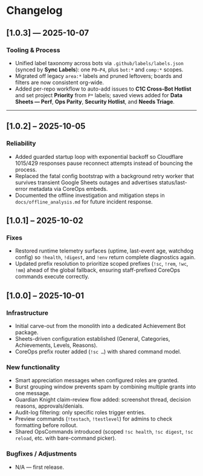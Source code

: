 # Changelog
## [1.0.3] — 2025-10-07
### Tooling & Process
- Unified label taxonomy across bots via `.github/labels/labels.json` (synced by **Sync Labels**): one `P0–P4`, plus `bot:*` and `comp:*` scopes.
- Migrated off legacy `area:*` labels and pruned leftovers; boards and filters are now consistent org-wide.
- Added per-repo workflow to auto-add issues to **C1C Cross-Bot Hotlist** and set project **Priority** from `P*` labels; saved views added for **Data Sheets — Perf**, **Ops Parity**, **Security Hotlist**, and **Needs Triage**.

________________________________________________
## [1.0.2] – 2025-10-05

### Reliability

* Added guarded startup loop with exponential backoff so Cloudflare 1015/429 responses pause reconnect attempts instead of bouncing the process.
* Replaced the fatal config bootstrap with a background retry worker that survives transient Google Sheets outages and advertises status/last-error metadata via CoreOps embeds.
* Documented the offline investigation and mitigation steps in `docs/offline_analysis.md` for future incident response.

## [1.0.1] – 2025-10-02

### Fixes

* Restored runtime telemetry surfaces (uptime, last-event age, watchdog config) so `!health`, `!digest`, and `!env` return complete diagnostics again.
* Updated prefix resolution to prioritize scoped prefixes (`!sc`, `!rem`, `!wc`, `!mm`) ahead of the global fallback, ensuring staff-prefixed CoreOps commands execute correctly.

## [1.0.0] – 2025-10-01

### Infrastructure

* Initial carve-out from the monolith into a dedicated Achievement Bot package.
* Sheets-driven configuration established (General, Categories, Achievements, Levels, Reasons).
* CoreOps prefix router added (`!sc …`) with shared command model.

### New functionality

* Smart appreciation messages when configured roles are granted.
* Burst grouping window prevents spam by combining multiple grants into one message.
* Guardian Knight claim-review flow added: screenshot thread, decision reasons, approvals/denials.
* Audit-log filtering: only specific roles trigger entries.
* Preview commands (`!testach`, `!testlevel`) for admins to check formatting before rollout.
* Shared OpsCommands introduced (scoped `!sc health`, `!sc digest`, `!sc reload`, etc. with bare-command picker).

### Bugfixes / Adjustments

* N/A — first release.
